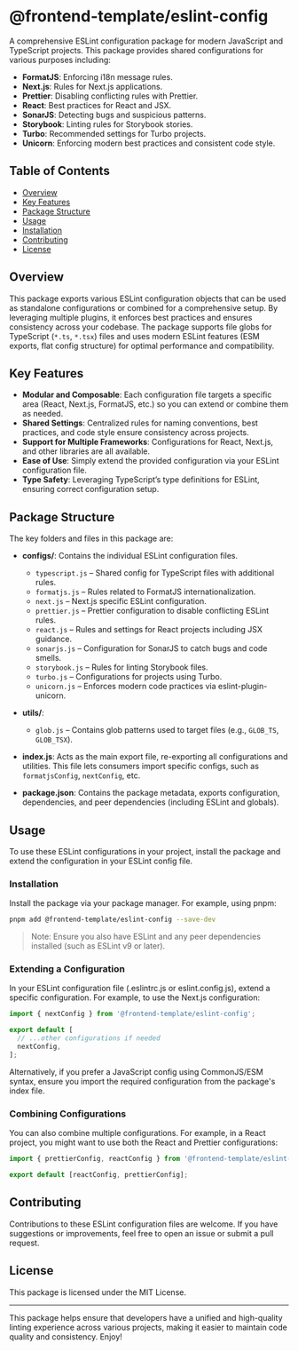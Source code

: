 # @frontend-template/eslint-config

A comprehensive ESLint configuration package for modern JavaScript and TypeScript projects. This package provides shared configurations for various purposes including:

- **FormatJS**: Enforcing i18n message rules.
- **Next.js**: Rules for Next.js applications.
- **Prettier**: Disabling conflicting rules with Prettier.
- **React**: Best practices for React and JSX.
- **SonarJS**: Detecting bugs and suspicious patterns.
- **Storybook**: Linting rules for Storybook stories.
- **Turbo**: Recommended settings for Turbo projects.
- **Unicorn**: Enforcing modern best practices and consistent code style.

## Table of Contents

- [Overview](#overview)
- [Key Features](#key-features)
- [Package Structure](#package-structure)
- [Usage](#usage)
- [Installation](#installation)
- [Contributing](#contributing)
- [License](#license)

## Overview

This package exports various ESLint configuration objects that can be used as standalone configurations or combined for a comprehensive setup. By leveraging multiple plugins, it enforces best practices and ensures consistency across your codebase. The package supports file globs for TypeScript (`*.ts`, `*.tsx`) files and uses modern ESLint features (ESM exports, flat config structure) for optimal performance and compatibility.

## Key Features

- **Modular and Composable**: Each configuration file targets a specific area (React, Next.js, FormatJS, etc.) so you can extend or combine them as needed.
- **Shared Settings**: Centralized rules for naming conventions, best practices, and code style ensure consistency across projects.
- **Support for Multiple Frameworks**: Configurations for React, Next.js, and other libraries are all available.
- **Ease of Use**: Simply extend the provided configuration via your ESLint configuration file.
- **Type Safety**: Leveraging TypeScript’s type definitions for ESLint, ensuring correct configuration setup.

## Package Structure

The key folders and files in this package are:

- **configs/**: Contains the individual ESLint configuration files.
  - `typescript.js` – Shared config for TypeScript files with additional rules.
  - `formatjs.js` – Rules related to FormatJS internationalization.
  - `next.js` – Next.js specific ESLint configuration.
  - `prettier.js` – Prettier configuration to disable conflicting ESLint rules.
  - `react.js` – Rules and settings for React projects including JSX guidance.
  - `sonarjs.js` – Configuration for SonarJS to catch bugs and code smells.
  - `storybook.js` – Rules for linting Storybook files.
  - `turbo.js` – Configurations for projects using Turbo.
  - `unicorn.js` – Enforces modern code practices via eslint-plugin-unicorn.
- **utils/**:

  - `glob.js` – Contains glob patterns used to target files (e.g., `GLOB_TS`, `GLOB_TSX`).

- **index.js**: Acts as the main export file, re-exporting all configurations and utilities. This file lets consumers import specific configs, such as `formatjsConfig`, `nextConfig`, etc.

- **package.json**: Contains the package metadata, exports configuration, dependencies, and peer dependencies (including ESLint and globals).

## Usage

To use these ESLint configurations in your project, install the package and extend the configuration in your ESLint config file.

### Installation

Install the package via your package manager. For example, using pnpm:

```bash
pnpm add @frontend-template/eslint-config --save-dev
```

> Note: Ensure you also have ESLint and any peer dependencies installed (such as ESLint v9 or later).

### Extending a Configuration

In your ESLint configuration file (.eslintrc.js or eslint.config.js), extend a specific configuration. For example, to use the Next.js configuration:

```javascript
import { nextConfig } from '@frontend-template/eslint-config';

export default [
  // ...other configurations if needed
  nextConfig,
];
```

Alternatively, if you prefer a JavaScript config using CommonJS/ESM syntax, ensure you import the required configuration from the package's index file.

### Combining Configurations

You can also combine multiple configurations. For example, in a React project, you might want to use both the React and Prettier configurations:

```javascript
import { prettierConfig, reactConfig } from '@frontend-template/eslint-config';

export default [reactConfig, prettierConfig];
```

## Contributing

Contributions to these ESLint configuration files are welcome. If you have suggestions or improvements, feel free to open an issue or submit a pull request.

## License

This package is licensed under the MIT License.

---

This package helps ensure that developers have a unified and high-quality linting experience across various projects, making it easier to maintain code quality and consistency. Enjoy!
